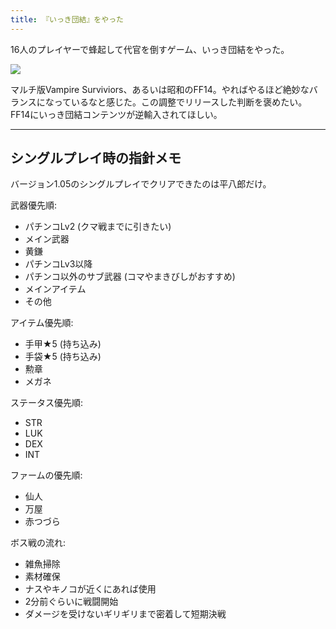 ```yaml
---
title: 『いっき団結』をやった
---
```

16人のプレイヤーで蜂起して代官を倒すゲーム、いっき団結をやった。

![](https://lh3.googleusercontent.com/docs/ADP-6oHl_Gajr5vyblcqe0EaKRWksrqfDr1rF283F90UxYeRrj2tE9n41BGajbxol12tImyKfYGcReV6piWzU6JLL3jM6-Me8BgpMCzZeWaOwnKSDqkXEchFXpa4UNwsHxD4__S4IIin1itt3WMm4lpbDxhEgth4ZfB2afxwQjRLn8UocwG3O9ecvM-9tVydwmvu9L_ti67_CC2RCTlYL3O2CSTDLTdPyIOElY-CKkNU6RvZtF6irVvrEvcCD-2sxnHB3eaKk9es4l6dzzAUYlE5RH25-UaYfJ8j3Rpky43BREvjBaGDiy9VO9CoVY4_eewJ-Fvugg8nbJ2nU3DddpoH8Vc7Lg3OyNFzPNpfF6HYXq1SkkNkrSSsB2BNLmV2qPpCB_qOeQM14aire7BaaT4ridRFF7San1T6sNUmtAr2Sd1NAms_XgQcrJdDYeK3C2m4aFDKAeaaNdWM_dGJbhnRVHoGjb9CFSehClvFfiJp7taNNJdQlGbstpwESPRQz_rojeE4JLbpFJxS827YaG2z6OrXDyv9caQaLZ9zcVbP6C2uQO95zV7TDxX2ZrJ1Kj1OpmjNSqJLCXG9nbt2GbIttd3VIQVHL4o3-Y0Ow-s5GQ4ciilS6INe0GLSQjRhA9ic0MJa_naz1eOCPhEzuWO9FHlKoNxnZwuiCXCq6IJJwf3zdT2aIV6ob6zRJtIZYzKetBYU2fE80W_hc9HX7vBm2Rj-WTZwJKpKCCP4mnUcVOIvra-odzXz7SEDIrbOt0gYuVmFRzL_VjPrUDPgyaYyiecxt0IpXRixxwjioRxT1b_u_bS4yM6VaKxXstV9SX2PEs3g4KGowlD1lTa3Oo8znnf8QXydwBAEz09BtInL-re_T6WUzDD7EQqpFeAdy2MEOPf9adhGYcghX5CYvwVlA3khKsw8iKf-mDrt5cUjqlku3yKGuuzlnoRzR2VurXCfEYOn_WDpO2bV3xPXb7tGNsTOxihh0xQPIY9EjCU7s0yYqMrVVKU_b2UJZauKj6KxW9CkXxoi1AjBs0ZUQvOrwBbZ_QB8S5pvIbxHIdY7oOO-xDvnkzNW8o7YB1bwFkMReGnabAfan7q_hkoyoD9FhKJEtsnDpom9CNGge1qe_7PU-QLEqPG0piIBxfJDTpOHDkuqAmOgZ3C1QvY3bFYWKdWJ9Nme4kA6d3sbKF6hZg-NBcfsqwNmHXzAXF8FqRz3riQwpvz2AXN2hBoyPjZOpwjfzZd2L0bn-0Azohg6iNHJvDTylA)

マルチ版Vampire Surviviors、あるいは昭和のFF14。やればやるほど絶妙なバランスになっているなと感じた。この調整でリリースした判断を褒めたい。FF14にいっき団結コンテンツが逆輸入されてほしい。

* * *

シングルプレイ時の指針メモ
-------------

バージョン1.05のシングルプレイでクリアできたのは平八郎だけ。

武器優先順:

*   パチンコLv2 (クマ戦までに引きたい)
*   メイン武器
*   黄鎌
*   パチンコLv3以降
*   パチンコ以外のサブ武器 (コマやまきびしがおすすめ)
*   メインアイテム
*   その他

アイテム優先順:

*   手甲★5 (持ち込み)
*   手袋★5 (持ち込み)
*   勲章
*   メガネ

ステータス優先順:

*   STR
*   LUK
*   DEX
*   INT

ファームの優先順:

*   仙人
*   万屋
*   赤つづら

ボス戦の流れ:

*   雑魚掃除
*   素材確保
*   ナスやキノコが近くにあれば使用
*   2分前ぐらいに戦闘開始
*   ダメージを受けないギリギリまで密着して短期決戦
